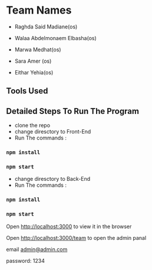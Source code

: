 # Team Names
- Raghda Said Madiane(os)

- Walaa Abdelmonaem Elbasha(os)

- Marwa Medhat(os)

- Sara Amer (os)

- Eithar Yehia(os)

## Tools Used 



## Detailed Steps To Run The Program
- clone the repo 
- change diresctory to Front-End
- Run The commands :
 ### `npm install`
 ### `npm start`
- change diresctory to Back-End
- Run The commands :
 ### `npm install`
 ### `npm start`
 Open [http://localhost:3000](http://localhost:3000) to view it in the browser
 
 Open [http://localhost:3000/team](http://localhost:3000) to  open the admin panal 
 
 
 email admin@admin.com
 
 
 password: 1234
 




